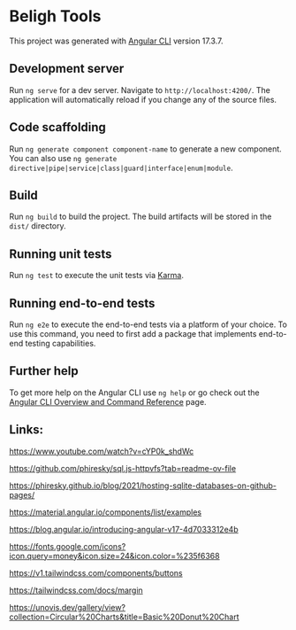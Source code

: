 # Beligh Tools

This project was generated with [Angular CLI](https://github.com/angular/angular-cli) version 17.3.7.

## Development server

Run `ng serve` for a dev server. Navigate to `http://localhost:4200/`. The application will automatically reload if you change any of the source files.

## Code scaffolding

Run `ng generate component component-name` to generate a new component. You can also use `ng generate directive|pipe|service|class|guard|interface|enum|module`.

## Build

Run `ng build` to build the project. The build artifacts will be stored in the `dist/` directory.

## Running unit tests

Run `ng test` to execute the unit tests via [Karma](https://karma-runner.github.io).

## Running end-to-end tests

Run `ng e2e` to execute the end-to-end tests via a platform of your choice. To use this command, you need to first add a package that implements end-to-end testing capabilities.

## Further help

To get more help on the Angular CLI use `ng help` or go check out the [Angular CLI Overview and Command Reference](https://angular.io/cli) page.


## Links:

https://www.youtube.com/watch?v=cYP0k_shdWc

https://github.com/phiresky/sql.js-httpvfs?tab=readme-ov-file

https://phiresky.github.io/blog/2021/hosting-sqlite-databases-on-github-pages/

https://material.angular.io/components/list/examples

https://blog.angular.io/introducing-angular-v17-4d7033312e4b

https://fonts.google.com/icons?icon.query=money&icon.size=24&icon.color=%235f6368

https://v1.tailwindcss.com/components/buttons

https://tailwindcss.com/docs/margin

https://unovis.dev/gallery/view?collection=Circular%20Charts&title=Basic%20Donut%20Chart
